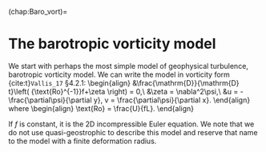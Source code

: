 (chap:Baro_vort)=
# The barotropic vorticity model

We start with perhaps the most simple model of geophysical turbulence,
barotropic vorticity model. We can write the model in vorticity form
{cite:t}`Vallis_17` §4.2.1: 
\begin{align}
    &\frac{\mathrm{D}}{\mathrm{D} t}\left( \{\text{Ro}^{-1}\}f+\zeta \right) = 0,\\
    &\zeta = \nabla^2\psi,\\
    &u = -\frac{\partial\psi}{\partial y}, v = \frac{\partial\psi}{\partial x}.
\end{align}
where 
\begin{align}
    \text{Ro} = \frac{U}{fL}.
\end{align}

If $f$ is constant, it is the 2D incompressible Euler equation. We note
that we do not use quasi-geostrophic to describe this model and reserve
that name to the model with a finite deformation radius.
